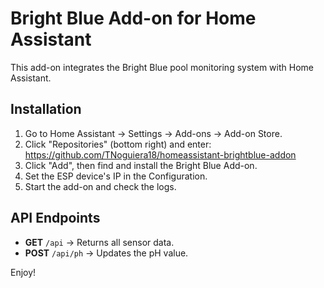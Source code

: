 # Bright Blue Add-on for Home Assistant

This add-on integrates the Bright Blue pool monitoring system with Home Assistant.

## Installation

1. Go to Home Assistant → Settings → Add-ons → Add-on Store.
2. Click "Repositories" (bottom right) and enter: https://github.com/TNoguiera18/homeassistant-brightblue-addon
3. Click "Add", then find and install the Bright Blue Add-on.
4. Set the ESP device's IP in the Configuration.
5. Start the add-on and check the logs.

## API Endpoints

- **GET** `/api` → Returns all sensor data.
- **POST** `/api/ph` → Updates the pH value.

Enjoy!
